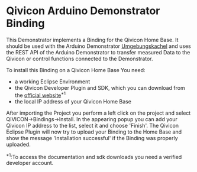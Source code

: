 Qivicon Arduino Demonstrator Binding
=======

This Demonstrator implements a Binding for the Qivicon Home Base. It should be used with the Arduino Demonstrator [Umgebungskachel](../../Arduino/Umgebungskachel)
and uses the REST API of the Arduino Demonstrator to transfer measured Data to the Qivicon or control functions connected to the Demonstrator.

To install this Binding on a Qivicon Home Base You need:

- a working Eclipse Environment
- the Qivicon Developer Plugin and SDK, which you can download from the [official website](https://developer.qivicon.com/)<sup>*1</sup>
- the local IP address of your Qivicon Home Base

After importing the Project you perform a left click on the project and select QIVICON->Bindings->Install. In the appearing popup you can add your Qivicon IP address to the list, select it and choose 'Finish'.
The Qivicon Eclipse Plugin will now try to upload your Binding to the Home Base and show the message 'Installation successful' if the Binding was properly uploaded.

<sup>*1</sup>:To access the documentation and sdk downloads you need a verified developer account.
